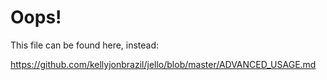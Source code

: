 # Oops!
This file can be found here, instead:

https://github.com/kellyjonbrazil/jello/blob/master/ADVANCED_USAGE.md
